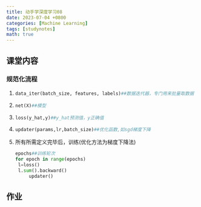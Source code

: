 ```yaml
---
title: 动手学深度学习08
date: 2023-07-04 +0800
categories: [Machine Learning]
tags: [studynotes]   
math: true
---
```

## 课堂内容

### 规范化流程 

1. ```python
   data_iter(batch_size, features, labels)##数据迭代器，专门用来批量取数据
   ```

2. ```python
   net(X)##模型
   ```

3. ```python
   loss(y_hat,y)##y_hat预测值，y正确值
   ```

4. ```python
   updater(params,lr,batch_size)##优化函数,如sgd梯度下降
   ```

5. 所有所需定义完毕后，训练(优化方法为梯度下降法)

   ```python
   epochs##训练轮次
   for epoch in range(epochs)
   	l=loss()
   	l.sum().backward()
       	updater()
   ```

   



## 作业 

